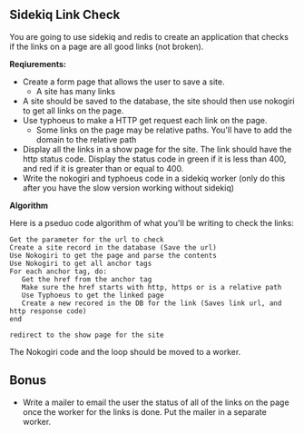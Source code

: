 ## Sidekiq Link Check

You are going to use sidekiq and redis to create an application that checks if the links on a page are all good links (not broken).

__Reqiurements:__

* Create a form page that allows the user to save a site.
    * A site has many links
* A site should be saved to the database, the site should then use nokogiri to get all links on the page.
* Use typhoeus to make a HTTP get request each link on the page.
    * Some links on the page may be relative paths.  You'll have to add the domain to the relative path
* Display all the links in a show page for the site.  The link should have the http status code.  Display the status code in green if it is less than 400, and red if it is greater than or equal to 400.
* Write the nokogiri and typhoeus code in a sidekiq worker (only do this after you have the slow version working without sidekiq)

__Algorithm__

Here is a pseduo code algorithm of what you'll be writing to check the links:

```
Get the parameter for the url to check
Create a site record in the database (Save the url)
Use Nokogiri to get the page and parse the contents
Use Nokogiri to get all anchor tags
For each anchor tag, do:
   Get the href from the anchor tag
   Make sure the href starts with http, https or is a relative path
   Use Typhoeus to get the linked page
   Create a new recored in the DB for the link (Saves link url, and http response code)
end

redirect to the show page for the site
```

The Nokogiri code and the loop should be moved to a worker.


## Bonus

* Write a mailer to email the user the status of all of the links on the page once the worker for the links is done.  Put the mailer in a separate worker.


